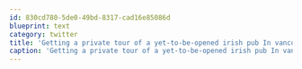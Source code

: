 ```yaml
---
id: 830cd780-5de0-49bd-8317-cad16e85086d
blueprint: text
category: twitter
title: 'Getting a private tour of a yet-to-be-opened irish pub In vancouver'
caption: 'Getting a private tour of a yet-to-be-opened irish pub In vancouver'
---
```


